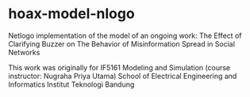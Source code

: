 # hoax-model-nlogo

Netlogo implementation of the model of an ongoing work: The Effect of Clarifying Buzzer on The Behavior of Misinformation Spread in Social Networks

This work was originally for IF5161 Modeling and Simulation (course instructor: Nugraha Priya Utama) School of Electrical Engineering and Informatics Institut Teknologi Bandung

